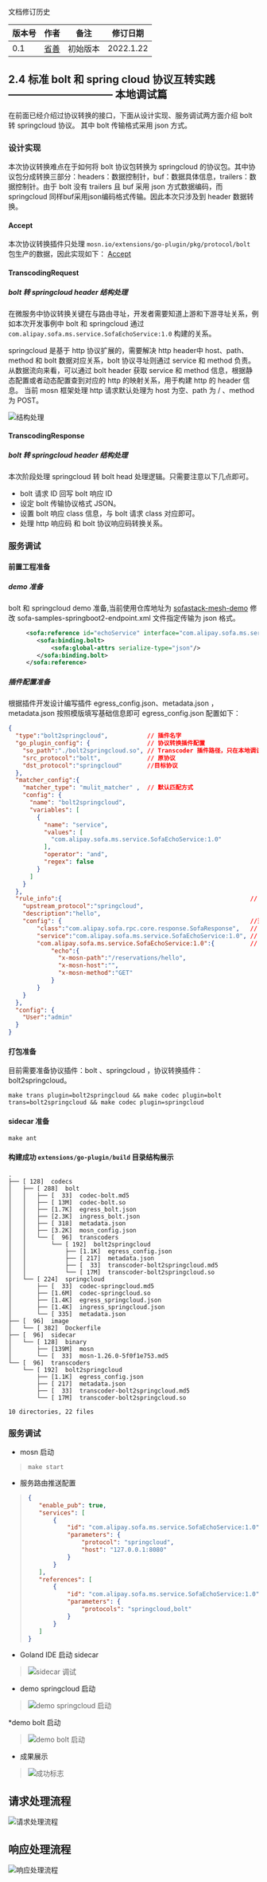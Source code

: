 文档修订历史

| 版本号 | 作者 | 备注     | 修订日期  |
| ------ | ---- | -------- | --------- |
| 0.1    | [省善](https://github.com/YIDWang) | 初始版本 | 2022.1.22 |

## 2.4 标准 bolt 和 spring cloud 协议互转实践 —————————— 本地调试篇
在前面已经介绍过协议转换的接口，下面从设计实现、服务调试两方面介绍 bolt 转 springcloud 协议。 其中 bolt 传输格式采用 json 方式。

### 设计实现
本次协议转换难点在于如何将 bolt 协议包转换为 springcloud 的协议包。其中协议包分成转换三部分：headers：数据控制针，buf：数据具体信息，trailers：数据控制针。由于 bolt 没有 trailers 且 buf 采用 json 方式数据编码，而 springcloud 同样buf采用json编码格式传输。因此本次只涉及到 header 数据转换。
#### Accept
本次协议转换插件只处理 `mosn.io/extensions/go-plugin/pkg/protocol/bolt` 包生产的数据，因此实现如下：
[Accept](https://github.com/mosn/extensions/blob/d989cd524d04465bec5069de35b019ba31819ef6/go-plugin/plugins/transcoders/bolt2springcloud/main/bolt2sp.go#L52)
#### TranscodingRequest
##### bolt 转 springcloud header 结构处理
在微服务中协议转换关键在与路由寻址，开发者需要知道上游和下游寻址关系，例如本次开发事例中 bolt 和 springcloud 通过 `com.alipay.sofa.ms.service.SofaEchoService:1.0` 构建的关系。

springcloud 是基于 http 协议扩展的，需要解决 http header中 host、path、method 和 bolt 数据对应关系，bolt 协议寻址则通过 service 和 method 负责。从数据流向来看，可以通过 bolt header 获取 service 和 method 信息，根据静态配置或者动态配置查到对应的 http 的映射关系，用于构建 http 的 header 信息。
当前 mosn 框架处理 http 请求默认处理为 host 为空、path 为 / 、method 为 POST。

![结构处理](./images/bolt-header-transfer.png)

#### TranscodingResponse
##### bolt 转 springcloud header 结构处理
本次阶段处理 springcloud 转 bolt head 处理逻辑。只需要注意以下几点即可。
* bolt 请求 ID 回写 bolt 响应 ID
* 设定 bolt 传输协议格式 JSON。
* 设置 bolt 响应 class 信息，与 bolt 请求 class 对应即可。
* 处理 http 响应码 和 bolt 协议响应码转换关系。


### 服务调试
#### 前置工程准备
##### demo 准备
bolt 和 springcloud demo 准备,当前使用仓库地址为 [sofastack-mesh-demo](https://github.com/sofastack-guides/sofastack-mesh-demo)
修改 sofa-samples-springboot2-endpoint.xml 文件指定传输为 json 格式。
``` xml
     <sofa:reference id="echoService" interface="com.alipay.sofa.ms.service.SofaEchoService">
        <sofa:binding.bolt>
            <sofa:global-attrs serialize-type="json"/>
        </sofa:binding.bolt>
     </sofa:reference>
```
##### 插件配置准备
根据插件开发设计编写插件 egress_config.json、metadata.json ，metadata.json 按照模版填写基础信息即可
egress_config.json 配置如下：
```json lines
{
  "type":"bolt2springcloud",           // 插件名字
  "go_plugin_config": {                // 协议转换插件配置
    "so_path":"./bolt2springcloud.so", // Transcoder 插件路径，只在本地调试才需要配置
    "src_protocol":"bolt",             // 原协议
    "dst_protocol":"springcloud"       //目标协议
  },
  "matcher_config":{
    "matcher_type": "mulit_matcher" ,  // 默认匹配方式
    "config": {
      "name": "bolt2springcloud",
      "variables": [
        {
          "name": "service",
          "values": [
            "com.alipay.sofa.ms.service.SofaEchoService:1.0"
          ],
          "operator": "and",
          "regex": false
        }
      ]
    }
  },
  "rule_info":{                                                     // 协议转化规则配置
    "upstream_protocol":"springcloud", 
    "description":"hello",
    "config": {                                                     //当前插件静态配置
        "class":"com.alipay.sofa.rpc.core.response.SofaResponse",   // response转request的 bolt class 信息。
        "service":"com.alipay.sofa.ms.service.SofaEchoService:1.0", // 路由寻址配置 
        "com.alipay.sofa.ms.service.SofaEchoService:1.0":{          // request转response映射关系
            "echo":{
              "x-mosn-path":"/reservations/hello",
              "x-mosn-host":"",
              "x-mosn-method":"GET"
            }
        }
    }
  },
  "config": {
    "User":"admin" 
  }
}
```

#### 打包准备
目前需要准备协议插件：bolt 、springcloud ，协议转换插件：bolt2springcloud。
```shell
make trans plugin=bolt2springcloud && make codec plugin=bolt trans=bolt2springcloud && make codec plugin=springcloud
```

#### sidecar 准备
```shell
make ant
```

#### 构建成功 ``` extensions/go-plugin/build ``` 目录结构展示
```
.
├── [ 128]  codecs
│   ├── [ 288]  bolt
│   │   ├── [  33]  codec-bolt.md5
│   │   ├── [ 13M]  codec-bolt.so
│   │   ├── [1.7K]  egress_bolt.json
│   │   ├── [2.3K]  ingress_bolt.json
│   │   ├── [ 318]  metadata.json
│   │   ├── [3.2K]  mosn_config.json
│   │   └── [  96]  transcoders
│   │       └── [ 192]  bolt2springcloud
│   │           ├── [1.1K]  egress_config.json
│   │           ├── [ 217]  metadata.json
│   │           ├── [  33]  transcoder-bolt2springcloud.md5
│   │           └── [ 17M]  transcoder-bolt2springcloud.so
│   └── [ 224]  springcloud
│       ├── [  33]  codec-springcloud.md5
│       ├── [1.6M]  codec-springcloud.so
│       ├── [1.4K]  egress_springcloud.json
│       ├── [1.4K]  ingress_springcloud.json
│       └── [ 335]  metadata.json
├── [  96]  image
│   └── [ 382]  Dockerfile
├── [  96]  sidecar
│   └── [ 128]  binary
│       ├── [139M]  mosn
│       └── [  33]  mosn-1.26.0-5f0f1e753.md5
└── [  96]  transcoders
    └── [ 192]  bolt2springcloud
        ├── [1.1K]  egress_config.json
        ├── [ 217]  metadata.json
        ├── [  33]  transcoder-bolt2springcloud.md5
        └── [ 17M]  transcoder-bolt2springcloud.so

10 directories, 22 files
```

### 服务调试
* mosn 启动
> ``` make start ```
* 服务路由推送配置
>```json
>{
>    "enable_pub": true,
>    "services": [
>        {
>            "id": "com.alipay.sofa.ms.service.SofaEchoService:1.0",
>            "parameters": {
>                "protocol": "springcloud",
>                "host": "127.0.0.1:8080"
>            }
>        }
>    ],
>    "references": [
>        {
>            "id": "com.alipay.sofa.ms.service.SofaEchoService:1.0",
>            "parameters": {
>                "protocols": "springcloud,bolt"
>            }
>        }
>    ]
>}
>```
* Goland IDE 启动 sidecar

> ![sidecar 调试](./images/mosn-bolt-debug.jpg)

* demo springcloud 启动

> ![demo springcloud 启动](./images/springcloud-server-debug.png)

*demo bolt 启动

> ![demo bolt 启动](./images/bolt-client-debug.png)

* 成果展示

> ![ 成功标志 ](./images/bolt2springcloud.jpg)
 
## 请求处理流程
![请求处理流程](./images/bolt-request-transfer.jpg)

## 响应处理流程
![响应处理流程](./images/bolt-append.jpg)
